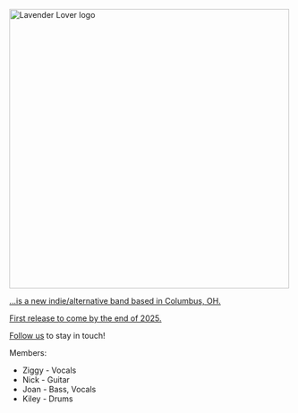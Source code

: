 <a href="https://drive.google.com/uc?export=view&id=1yv9RnpOGYXqweBQ4r6oe04lqn9RfnO6b"><img src="https://drive.google.com/uc?export=view&id=1yv9RnpOGYXqweBQ4r6oe04lqn9RfnO6b" style="width: 500px; max-width: 100%; height: auto" title="Lavender Lover logo" />

...is a new indie/alternative band based in Columbus, OH.

First release to come by the end of 2025.

[Follow us](https://hyperfollow.com/lavenderlover) to stay in touch!

Members:
- Ziggy - Vocals 
- Nick - Guitar
- Joan - Bass, Vocals
- Kiley - Drums
